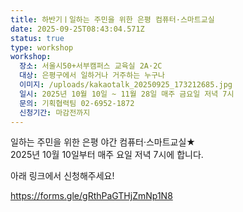 ```yaml
---
title: 하반기ㅣ일하는 주민을 위한 은평 컴퓨터·스마트교실
date: 2025-09-25T08:43:04.571Z
status: true
type: workshop
workshop:
  장소: 서울시50+서부캠퍼스 교육실 2A·2C
  대상: 은평구에서 일하거나 거주하는 누구나
  이미지: /uploads/kakaotalk_20250925_173212685.jpg
  일시: 2025년 10월 10일 ~ 11월 28일 매주 금요일 저녁 7시
  문의: 기획협력팀 02-6952-1872
  신청기간: 마감전까지
---
```

일하는 주민을 위한 은평 야간 컴퓨터·스마트교실★ \
2025년 10월 10일부터 매주 요일 저녁 7시에 합니다.

아래 링크에서 신청해주세요!

https://forms.gle/gRthPaGTHjZmNp1N8